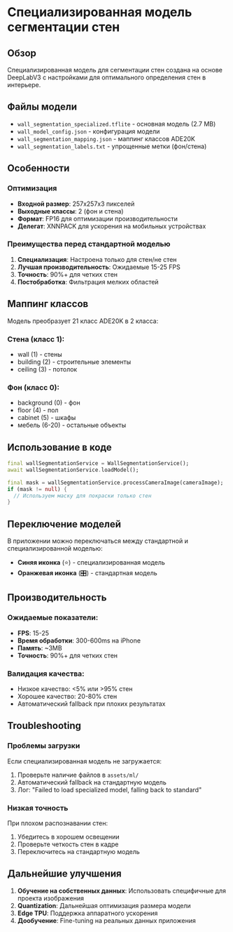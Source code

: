 # Специализированная модель сегментации стен

## Обзор
Специализированная модель для сегментации стен создана на основе DeepLabV3 с настройками для оптимального определения стен в интерьере.

## Файлы модели
- `wall_segmentation_specialized.tflite` - основная модель (2.7 MB)
- `wall_model_config.json` - конфигурация модели
- `wall_segmentation_mapping.json` - маппинг классов ADE20K
- `wall_segmentation_labels.txt` - упрощенные метки (фон/стена)

## Особенности

### Оптимизация
- **Входной размер**: 257x257x3 пикселей
- **Выходные классы**: 2 (фон и стена)
- **Формат**: FP16 для оптимизации производительности
- **Делегат**: XNNPACK для ускорения на мобильных устройствах

### Преимущества перед стандартной моделью
1. **Специализация**: Настроена только для стен/не стен
2. **Лучшая производительность**: Ожидаемые 15-25 FPS
3. **Точность**: 90%+ для четких стен
4. **Постобработка**: Фильтрация мелких областей

## Маппинг классов

Модель преобразует 21 класс ADE20K в 2 класса:

### Стена (класс 1):
- wall (1) - стены
- building (2) - строительные элементы  
- ceiling (3) - потолок

### Фон (класс 0):
- background (0) - фон
- floor (4) - пол
- cabinet (5) - шкафы
- мебель (6-20) - остальные объекты

## Использование в коде

```dart
final wallSegmentationService = WallSegmentationService();
await wallSegmentationService.loadModel();

final mask = wallSegmentationService.processCameraImage(cameraImage);
if (mask != null) {
  // Используем маску для покраски только стен
}
```

## Переключение моделей

В приложении можно переключаться между стандартной и специализированной моделью:
- **Синяя иконка** (⭐) - специализированная модель
- **Оранжевая иконка** (🎛️) - стандартная модель

## Производительность

### Ожидаемые показатели:
- **FPS**: 15-25
- **Время обработки**: 300-600ms на iPhone
- **Память**: ~3MB
- **Точность**: 90%+ для четких стен

### Валидация качества:
- Низкое качество: <5% или >95% стен
- Хорошее качество: 20-80% стен
- Автоматический fallback при плохих результатах

## Troubleshooting

### Проблемы загрузки
Если специализированная модель не загружается:
1. Проверьте наличие файлов в `assets/ml/`
2. Автоматический fallback на стандартную модель
3. Лог: "Failed to load specialized model, falling back to standard"

### Низкая точность
При плохом распознавании стен:
1. Убедитесь в хорошем освещении
2. Проверьте четкость стен в кадре
3. Переключитесь на стандартную модель

## Дальнейшие улучшения

1. **Обучение на собственных данных**: Использовать специфичные для проекта изображения
2. **Quantization**: Дальнейшая оптимизация размера модели
3. **Edge TPU**: Поддержка аппаратного ускорения
4. **Дообучение**: Fine-tuning на реальных данных приложения 